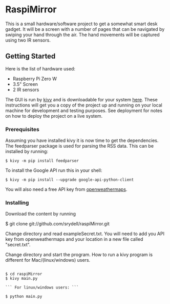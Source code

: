 # RaspiMirror

This is a small hardware/software project to get a somewhat smart desk gadget. It will be a screen with a number of pages that can be navigated by swiping your hand through the air. The hand movements will be captured using two IR sensors.

## Getting Started

Here is the list of hardware used:

* Raspberry Pi Zero W
* 3.5" Screen
* 2 IR sensors

The GUI is run by [kivy](https://kivy.org/#home) and is downloadable for your system [here](https://kivy.org/#download).
These instructions will get you a copy of the project up and running on your local machine for development and testing purposes. See deployment for notes on how to deploy the project on a live system.

### Prerequisites

Assuming you have installed kivy it is now time to get the dependencies. The feedparser package is used for parsing the RSS data. This can be installed by running:

```
$ kivy -m pip install feedparser
```

To install the Google API run this in your shell:

```
$ kivy -m pip install --upgrade google-api-python-client
```

You will also need a free API key from [openweathermaps](https://openweathermap.org/api).

### Installing

Download the content by running

$ git clone git://github.com/srydell/raspiMirror.git

Change directory and read exampleSecret.txt. You will need to add you API key from openweathermaps and your location in a new file called "secret.txt".

Change directory and start the program. How to run a kivy program is different for Mac/(linux/windows) users.

``` For Mac users:

$ cd raspiMirror
$ kivy main.py

``` For linux/windows users: ```

$ python main.py
